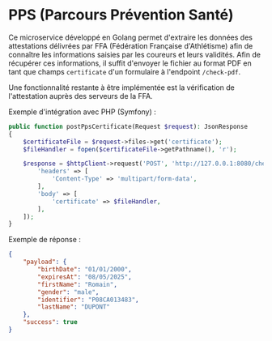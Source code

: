 
# PPS (Parcours Prévention Santé)
Ce microservice développé en Golang permet d'extraire les données des attestations délivrées par FFA (Fédération Française d'Athlétisme) afin de connaître les informations saisies par les coureurs et leurs validités. Afin de récupérer ces informations, il suffit d'envoyer le fichier au format PDF en tant que champs `certificate` d'un formulaire à l'endpoint `/check-pdf`.

Une fonctionnalité restante à être implémentée est la vérification de l'attestation auprès des serveurs de la FFA.

Exemple d'intégration avec PHP (Symfony) :
```php
public function postPpsCertificate(Request $request): JsonResponse
{
    $certificateFile = $request->files->get('certificate');
    $fileHandler = fopen($certificateFile->getPathname(), 'r');

    $response = $httpClient->request('POST', 'http://127.0.0.1:8080/check-pdf', [
        'headers' => [
            'Content-Type' => 'multipart/form-data',
        ],
        'body' => [
            'certificate' => $fileHandler,
        ],
    ]);
}
```

Exemple de réponse :
```json
{
    "payload": {
        "birthDate": "01/01/2000",
        "expiresAt": "08/05/2025",
        "firstName": "Romain",
        "gender": "male",
        "identifier": "P08CA013483",
        "lastName": "DUPONT"
    },
    "success": true
}
```